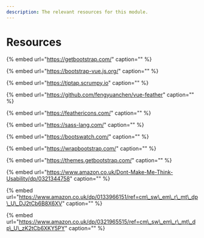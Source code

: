```yaml
---
description: The relevant resources for this module.
---
```


# Resources

{% embed url="https://getbootstrap.com/" caption="" %}

{% embed url="https://bootstrap-vue.js.org/" caption="" %}

{% embed url="https://tiptap.scrumpy.io" caption="" %}

{% embed url="https://github.com/fengyuanchen/vue-feather" caption="" %}

{% embed url="https://feathericons.com/" caption="" %}

{% embed url="https://sass-lang.com/" caption="" %}

{% embed url="https://bootswatch.com/" caption="" %}

{% embed url="https://wrapbootstrap.com/" caption="" %}

{% embed url="https://themes.getbootstrap.com/" caption="" %}

{% embed url="https://www.amazon.co.uk/Dont-Make-Me-Think-Usability/dp/0321344758" caption="" %}

{% embed url="https://www.amazon.co.uk/dp/0133966151/ref=cm\_sw\_em\_r\_mt\_dp\_U\_DJ2tCb6B8X6XV" caption="" %}

{% embed url="https://www.amazon.co.uk/dp/0321965515/ref=cm\_sw\_em\_r\_mt\_dp\_U\_zK2tCb6XKY5PY" caption="" %}

